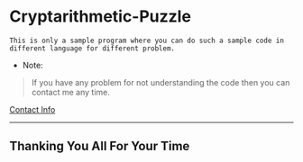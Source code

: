 # Cryptarithmetic-Puzzle


```text
This is only a sample program where you can do such a sample code in different language for different problem.
```

* Note:

> If you have any problem for not understanding the code then you can contact me any time.


[Contact Info](https://github.com/RajaulAnsari#connect-with-me)

---
## Thanking You All For Your Time 
